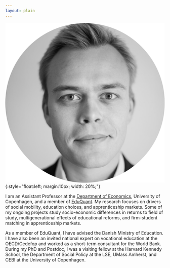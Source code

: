 ```yaml
---
layout: plain
---
```


![*Jesper Eriksen*](avatar_round-modified.png){:style="float:left; margin:10px; width: 20%;"}


I am an Assistant Professor at the [Department of Economics](https://www.economics.ku.dk/), University of Copenhagen, and a member of [EduQuant](https://www.economics.ku.dk/research/externally-funded-research_new/uddankvant/).  My research focuses on drivers of social mobility, education choices, and apprenticeship markets. Some of my ongoing projects study socio-economic differences in returns to field of study, multigenerational effects of educational reforms, and firm-student matching in apprenticeship markets. 

As a member of EduQuant, I have advised the Danish Ministry of Education. I have also been an invited national expert on vocational education at the OECD/Cedefop and worked as a short-term consultant for the World Bank. During my PhD and Postdoc, I was a visiting fellow at the Harvard Kennedy School, the Department of Social Policy at the LSE, UMass Amherst, and CEBI at the University of Copenhagen.

